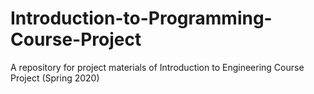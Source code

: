 # Introduction-to-Programming-Course-Project
A repository for project materials of Introduction to Engineering Course Project (Spring 2020)
